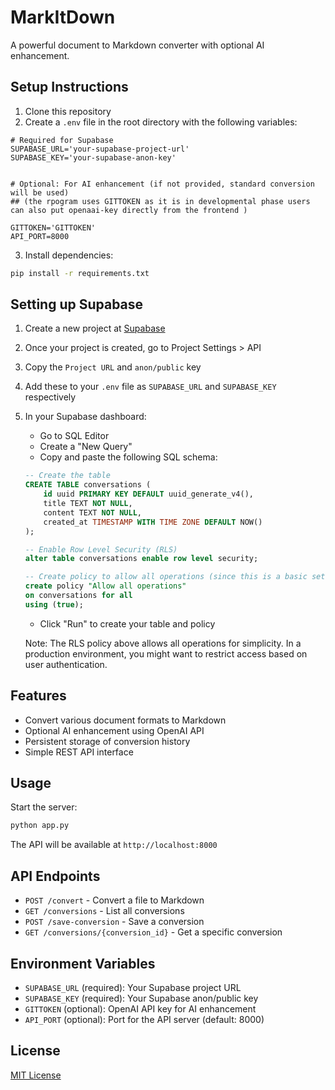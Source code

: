 # MarkItDown

A powerful document to Markdown converter with optional AI enhancement.

## Setup Instructions

1. Clone this repository
2. Create a `.env` file in the root directory with the following variables:
```env
# Required for Supabase
SUPABASE_URL='your-supabase-project-url'
SUPABASE_KEY='your-supabase-anon-key'


# Optional: For AI enhancement (if not provided, standard conversion will be used)
## (the rpogram uses GITTOKEN as it is in developmental phase users can also put openaai-key directly from the frontend )

GITTOKEN='GITTOKEN'
API_PORT=8000
```

3. Install dependencies:
```bash
pip install -r requirements.txt
```

## Setting up Supabase

1. Create a new project at [Supabase](https://supabase.com)
2. Once your project is created, go to Project Settings > API
3. Copy the `Project URL` and `anon/public` key
4. Add these to your `.env` file as `SUPABASE_URL` and `SUPABASE_KEY` respectively
5. In your Supabase dashboard:
   - Go to SQL Editor
   - Create a "New Query"
   - Copy and paste the following SQL schema:
   ```sql
   -- Create the table
   CREATE TABLE conversations (
       id uuid PRIMARY KEY DEFAULT uuid_generate_v4(),
       title TEXT NOT NULL,
       content TEXT NOT NULL,
       created_at TIMESTAMP WITH TIME ZONE DEFAULT NOW()
   );

   -- Enable Row Level Security (RLS)
   alter table conversations enable row level security;

   -- Create policy to allow all operations (since this is a basic setup)
   create policy "Allow all operations" 
   on conversations for all 
   using (true);
   ```
   - Click "Run" to create your table and policy

   Note: The RLS policy above allows all operations for simplicity. In a production environment, you might want to restrict access based on user authentication.

## Features

- Convert various document formats to Markdown
- Optional AI enhancement using OpenAI API
- Persistent storage of conversion history
- Simple REST API interface

## Usage

Start the server:
```bash
python app.py
```

The API will be available at `http://localhost:8000`

## API Endpoints

- `POST /convert` - Convert a file to Markdown
- `GET /conversions` - List all conversions
- `POST /save-conversion` - Save a conversion
- `GET /conversions/{conversion_id}` - Get a specific conversion

## Environment Variables

- `SUPABASE_URL` (required): Your Supabase project URL
- `SUPABASE_KEY` (required): Your Supabase anon/public key
- `GITTOKEN` (optional): OpenAI API key for AI enhancement
- `API_PORT` (optional): Port for the API server (default: 8000)

## License

[MIT License](LICENSE)